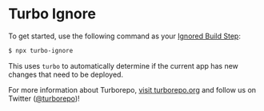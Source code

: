 # Turbo Ignore

To get started, use the following command as your [Ignored Build Step](https://vercel.com/docs/concepts/projects/overview#ignored-build-step):

```sh
$ npx turbo-ignore
```

This uses `turbo` to automatically determine if the current app has new changes that need to be deployed.

For more information about Turborepo, [visit turborepo.org](https://turborepo.org) and follow us on Twitter ([@turborepo](https://twitter.com/turborepo))!
